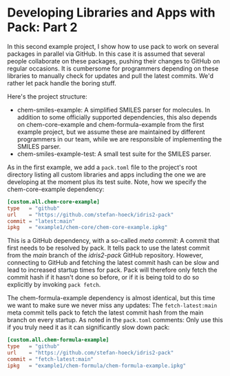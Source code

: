 # Developing Libraries and Apps with Pack: Part 2

In this second example project, I show how to use pack to
work on several packages in parallel via GitHub. In this case it
is assumed that several people collaborate on these packages,
pushing their changes to GitHub on regular occasions. It is
cumbersome for programmers depending on these libraries to manually
check for updates and pull the latest commits. We'd rather let
pack handle the boring stuff.

Here's the project structure:

* chem-smiles-example: A simplified SMILES parser for molecules.
  In addition to some officially supported dependencies, this also
  depends on chem-core-example and chem-formula-example from the
  first example project, but we assume these are maintained by
  different programmers in our team, while we are responsible of
  implementing the SMILES parser.
* chem-smiles-example-test: A small test suite for the SMILES parser.

As in the first example, we add a `pack.toml` file to the project's
root directory listing all custom libraries and apps including the
one we are developing at the moment plus its test suite. Note, how
we specify the chem-core-example dependency:

```toml
[custom.all.chem-core-example]
type   = "github"
url    = "https://github.com/stefan-hoeck/idris2-pack"
commit = "latest:main"
ipkg   = "example1/chem-core/chem-core-example.ipkg"
```

This is a GitHub dependency, with a so-called *meta commit*:
A commit that first needs to be resolved by pack. It tells pack
to use the latest commit from the *main* branch of the *idris2-pack*
GitHub repository. However, connecting to GitHub and fetching
the latest commit hash can be slow and lead to increased
startup times for pack. Pack will therefore only fetch the
commit hash if it hasn't done so before, or if it is being told
to do so explicitly by invoking `pack fetch`.

The chem-formula-example dependency is almost identical, but
this time we want to make sure we never miss any updates:
The `fetch-latest:main` meta commit tells pack to fetch
the latest commit hash from the main branch on every startup.
As noted in the `pack.toml` comments: Only use this if you truly need
it as it can significantly slow down pack:

```toml
[custom.all.chem-formula-example]
type   = "github"
url    = "https://github.com/stefan-hoeck/idris2-pack"
commit = "fetch-latest:main"
ipkg   = "example1/chem-formula/chem-formula-example.ipkg"
```
